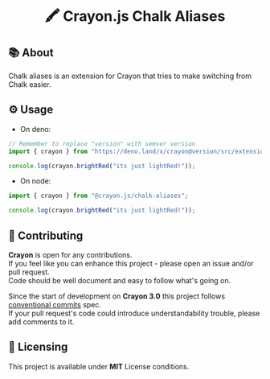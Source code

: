 <h1 align="center">🖍️ Crayon.js Chalk Aliases</h1>

## 📚 About

Chalk aliases is an extension for Crayon that tries to make switching from Chalk
easier.

## ⚙️ Usage

- On deno:

```ts
// Remember to replace "version" with semver version
import { crayon } from "https://deno.land/x/crayon@version/src/extensions/chalk_aliases.ts";

console.log(crayon.brightRed("its just lightRed!"));
```

- On node:

```ts
import { crayon } from "@crayon.js/chalk-aliases";

console.log(crayon.brightRed("its just lightRed!"));
```

## 🤝 Contributing

**Crayon** is open for any contributions. <br /> If you feel like you can
enhance this project - please open an issue and/or pull request. <br /> Code
should be well document and easy to follow what's going on.

Since the start of development on **Crayon 3.0** this project follows
[conventional commits](https://www.conventionalcommits.org/en/v1.0.0/) spec.
<br /> If your pull request's code could introduce understandability trouble,
please add comments to it.

## 📝 Licensing

This project is available under **MIT** License conditions.
